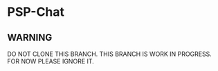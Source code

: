 # PSP-Chat

## WARNING
DO NOT CLONE THIS BRANCH. THIS BRANCH IS WORK IN PROGRESS. FOR NOW PLEASE IGNORE IT.

